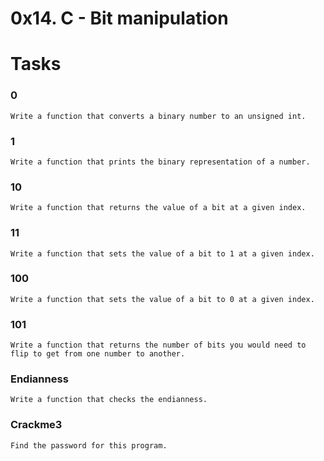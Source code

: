 # 0x14. C - Bit manipulation

# Tasks
### 0
	Write a function that converts a binary number to an unsigned int.

### 1
	Write a function that prints the binary representation of a number.

### 10
	Write a function that returns the value of a bit at a given index.

### 11
	Write a function that sets the value of a bit to 1 at a given index.
### 100
	Write a function that sets the value of a bit to 0 at a given index.

### 101
	Write a function that returns the number of bits you would need to flip to get from one number to another.

### Endianness
	Write a function that checks the endianness.

### Crackme3
	Find the password for this program.
